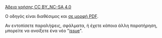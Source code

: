 [Άδεια χρήσης CC BY_NC-SA 4.0](https://creativecommons.org/licenses/by-nc-sa/4.0/legalcode.el)
<!-- [![CC BY_NC-SA 4.0 / Αναφορά Δημιουργού - Μη Εμπορική Χρήση - Παρόμοια Διανομή 4.0 Διεθνές](https://mirrors.creativecommons.org/presskit/buttons/88x31/png/by-nc-sa.png 'CC BY_NC-SA 4.0 - Αναφορά Δημιουργού - Μη Εμπορική Χρήση - Παρόμοια Διανομή 4.0 Διεθνές')](https://creativecommons.org/licenses/by-nc-sa/4.0/) -->

Ο οδηγός είναι διαθέσιμος και [σε μορφή PDF](https://patrasclimbing.eospatras.gr/patras-climbing-guide.pdf).

Αν εντοπίσετε παραλήψεις, σφάλματα, ή έχετε κάποια άλλη παρατήρηση, μπορείτε να ανοίξετε ένα νέο "[issue](https://github.com/eospatras/patrasclimbing/issues)".